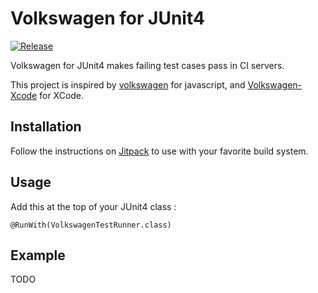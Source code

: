 Volkswagen for JUnit4
================

[![Release](https://img.shields.io/github/release/jitpack/gradle-simple.svg?label=maven)](https://jitpack.io/#jitpack/gradle-simple)

Volkswagen for JUnit4 makes failing test cases pass in CI servers.

This project is inspired by [volkswagen](https://github.com/auchenberg/volkswagen) for javascript, and [Volkswagen-Xcode](https://github.com/cezheng/Volkswagen-Xcode) for XCode.

Installation
------------

Follow the instructions on [Jitpack](https://jitpack.io/#jitpack/gradle-simple) to use with your favorite build system.

Usage
-----

Add this at the top of your JUnit4 class :

```@RunWith(VolkswagenTestRunner.class)```

Example
-------

TODO